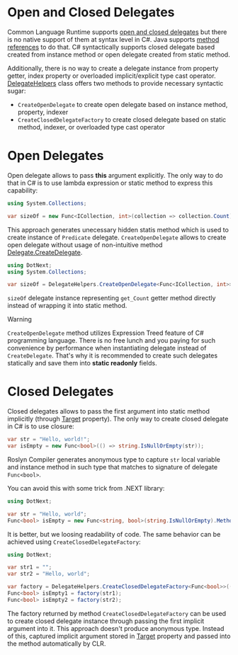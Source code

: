 Open and Closed Delegates
====
Common Language Runtime supports [open and closed delegates](https://docs.microsoft.com/en-us/dotnet/api/system.delegate.createdelegate#System_Delegate_CreateDelegate_System_Type_System_Object_System_String_System_Boolean_) but there is no native support of them at syntax level in C#. Java supports [method references](https://docs.oracle.com/javase/tutorial/java/javaOO/methodreferences.html) to do that. C# syntactically supports closed delegate based created from instance method or open delegate created from static method. 

Additionally, there is no way to create a delegate instance from property getter, index property or overloaded implicit/explicit type cast operator. [DelegateHelpers](../../api/DelegateHelpers.yml) class offers two methods to provide necessary syntactic sugar:
* `CreateOpenDelegate` to create open delegate based on instance method, property, indexer 
* `CreateClosedDelegateFactory` to create closed delegate based on static method, indexer, or overloaded type cast operator

# Open Delegates
Open delegate allows to pass **this** argument explicitly. The only way to do that in C# is to use lambda expression or static method to express this capability:
```csharp
using System.Collections;

var sizeOf = new Func<ICollection, int>(collection => collection.Count);
```

This approach generates unecessary hidden statis method which is used to create instance of `Predicate` delegate. `CreateOpenDelegate` allows to create open delegate without usage of non-intuitive method [Delegate.CreateDelegate](https://docs.microsoft.com/en-us/dotnet/api/system.delegate.createdelegate#System_Delegate_CreateDelegate_System_Type_System_Object_System_String_System_Boolean_).

```csharp
using DotNext;
using System.Collections;

var sizeOf = DelegateHelpers.CreateOpenDelegate<Func<ICollection, int>>(collection => collection.Count);
```

`sizeOf` delegate instance representing `get_Count` getter method directly instead of wrapping it into static method.

> [!WARNING]
> `CreateOpenDelegate` method utilizes Expression Treed feature of C# programming language. There is no free lunch and you paying for such convenience by performance when instantiating delegate instead of `CreateDelegate`. That's why it is recommended to create such delegates statically and save them into **static readonly** fields.

# Closed Delegates
Closed delegates allows to pass the first argument into static method implicitly (through [Target](https://docs.microsoft.com/en-us/dotnet/api/system.delegate.target#System_Delegate_Target) property). The only way to create closed delegate in C# is to use closure:

```csharp
var str = "Hello, world!";
var isEmpty = new Func<bool>(() => string.IsNullOrEmpty(str));
```

Roslyn Compiler generates anonymous type to capture `str` local variable and instance method in such type that matches to signature of delegate `Func<bool>`.

You can avoid this with some trick from .NEXT library:
```csharp
using DotNext;

var str = "Hello, world";
Func<bool> isEmpty = new Func<string, bool>(string.IsNullOrEmpty).Method.CreateDelegate<Func<bool>>(str);
```

It is better, but we loosing readability of code. The same behavior can be achieved using `CreateClosedDelegateFactory`:

```csharp
using DotNext;

var str1 = "";
var str2 = "Hello, world";

var factory = DelegateHelpers.CreateClosedDelegateFactory<Func<bool>>(() => string.IsNullOrEmpty(default(string)));
Func<bool> isEmpty1 = factory(str1);
Func<bool> isEmpty2 = factory(str2);
```

The factory returned by method `CreateClosedDelegateFactory` can be used to create closed delegate instance through passing the first implicit argument into it. This approach doesn't produce anonymous type. Instead of this, captured implicit argument stored in [Target](https://docs.microsoft.com/en-us/dotnet/api/system.delegate.target#System_Delegate_Target) property and passed into the method automatically by CLR.